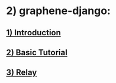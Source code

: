 # 2) graphene-django:



<a href="2_graphene_django/01_intro.md">

## 1) Introduction
</a>



<a href="2_graphene_django/02_basic.md">

## 2) Basic Tutorial
</a>



<a href="2_graphene_django/03_relay.md">

## 3) Relay
</a>



